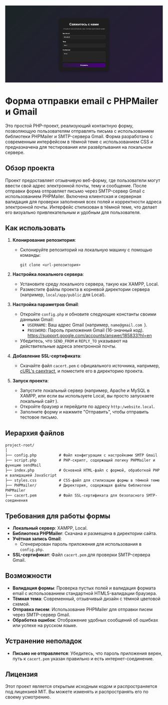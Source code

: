 ![Описание](contact-form.jpg)
# Форма отправки email с PHPMailer и Gmail

Это простой PHP-проект, реализующий контактную форму, позволяющую пользователям отправлять письма с использованием библиотеки PHPMailer и SMTP-сервера Gmail. Форма разработана с современным интерфейсом в тёмной теме с использованием CSS и предназначена для тестирования или развёртывания на локальном сервере.

## Обзор проекта

Проект предоставляет отзывчивую веб-форму, где пользователи могут ввести свой адрес электронной почты, тему и сообщение. После отправки форма отправляет письмо через SMTP-сервер Gmail с использованием PHPMailer. Включена клиентская и серверная валидация для проверки заполнения всех полей и корректности адреса электронной почты. Интерфейс стилизован в тёмной теме, что делает его визуально привлекательным и удобным для пользователя.

## Как использовать

1. **Клонирование репозитория**:
   - Склонируйте репозиторий на локальную машину с помощью команды:
     ```
     git clone <url-репозитория>
     ```

2. **Настройка локального сервера**:
   - Установите среду локального сервера, такую как XAMPP, Local.
   - Разместите файлы проекта в корневой директории сервера (например, `local/app/public` для Local).

3. **Настройка параметров Gmail**:
   - Откройте `config.php` и обновите следующие константы своими данными Gmail:
     - `USERNAME`: Ваш адрес Gmail (например, `name@gmail.com `).
     - `PASSWORD`: Пароль приложения Gmail (16-значный код).
     https://support.google.com/accounts/answer/185833?hl=en
   - Убедитесь, что `SEND_FROM` и `REPLY_TO` указывают на действительные адреса электронной почты.

5. **Добавление SSL-сертификата**:
   - Скачайте файл `cacert.pem` с официального источника, например, [cURL's caextract](https://curl.se/ca/cacert.pem), и поместите его в директорию проекта.

6. **Запуск проекта**:
   - Запустите локальный сервер (например, Apache и MySQL в XAMPP, или если вы используете Local, вы просто запускаете локальный сайт ).
   - Откройте браузер и перейдите по адресу `http:/website.local`.
   - Заполните форму и нажмите "Отправить", чтобы отправить тестовое письмо.

## Иерархия файлов

```
project-root/
│
├── config.php          # Файл конфигурации с настройками SMTP Gmail
├── script.php          # PHP-скрипт, содержащий логику PHPMailer и функцию sendMail
├── index.php           # Основной HTML-файл с формой, обработкой PHP и валидацией JavaScript
├── styles.css          # CSS-файл для стилизации формы в тёмной теме
├── PHPMailer/          # Директория, содержащая файлы библиотеки PHPMailer
├── cacert.pem          # Файл SSL-сертификата для безопасного SMTP-соединения
```

## Требования для работы формы

- **Локальный сервер**: XAMPP, Local.
- **Библиотека PHPMailer**: Скачана и размещена в директории сайта.
- **Учётная запись Gmail**:
  - Сгенерирован пароль приложения для использования в `config.php`.
- **SSL-сертификат**: Файл `cacert.pem` для проверки SMTP-сервера Gmail.

## Возможности

- **Валидация формы**: Проверка пустых полей и валидация формата email с использованием стандартной HTML5-валидации браузера.
- **Тёмная тема**: Современный, отзывчивый дизайн с тёмной цветовой схемой.
- **Отправка писем**: Использование PHPMailer для отправки писем через SMTP-сервер Gmail.
- **Обработка ошибок**: Отображение удобных сообщений об ошибках или успехе на русском языке.

## Устранение неполадок

- **Письмо не отправляется**: Убедитесь, что пароль приложения верен, путь к `cacert.pem` указан правильно и есть интернет-соединение.

## Лицензия
Этот проект является открытым исходным кодом и распространяется под лицензией MIT. Вы можете изменять и распространять его по своему усмотрению.
